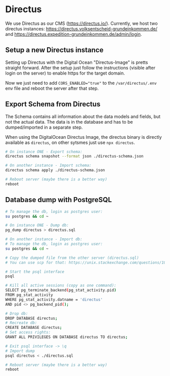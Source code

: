 # Directus

We use Directus as our CMS (https://directus.io/). Currently, we host two directus instances: https://directus.volksentscheid-grundeinkommen.de/ and https://directus.expedition-grundeinkommen.de/admin/login.

## Setup a new Directus instance

Setting up Directus with the Digital Ocean "Directus-Image" is pretts straight forward. After the setup just follow the instructions (visible after login on the server) to enable https for the target domain.

Now we just need to add `CORS_ENABLED="true"` to the `/var/directus/.env` env file and reboot the server after that step.

## Export Schema from Directus

The Schema contains all information about the data models and fields, but not the actual data. The data is in the database and has to be dumped/imported in a separate step.

When using the DigitalOcean Directus Image, the directus binary is directly available as `directus`, on other sytsmes just use `npx directus`.

```sh
# On instance ONE - Export schema:
directus schema snapshot --format json ./directus-schema.json

# On another instance - Import schema:
directus schema apply ./directus-schema.json

# Reboot server (maybe there is a better way)
reboot
```

## Database dump with PostgreSQL

```sh
# To manage the db, login as postgres user:
su postgres && cd ~

# On instance ONE - Dump db:
pg_dump directus > directus.sql

# On another instance - Import db:
# To manage the db, login as postgres user:
su postgres && cd ~

# Copy the dumped file from the other server (directus.sql)
# You can use scp for that: https://unix.stackexchange.com/questions/106480/how-to-copy-files-from-one-machine-to-another-using-ssh

# Start the psql interface
psql

# Kill all active sessions (copy as one command):
SELECT pg_terminate_backend(pg_stat_activity.pid)
FROM pg_stat_activity
WHERE pg_stat_activity.datname = 'directus'
AND pid <> pg_backend_pid();

# Drop db:
DROP DATABASE directus;
# Recreate db:
CREATE DATABASE directus;
# Set access rights:
GRANT ALL PRIVILEGES ON DATABASE directus TO directus;

# Exit psql interface -> \q
# Import dump
psql directus < ./directus.sql

# Reboot server (maybe there is a better way)
reboot
```
